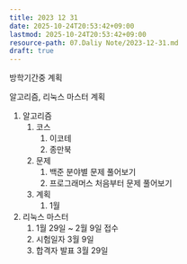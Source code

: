 ```yaml
---
title: 2023 12 31
date: 2025-10-24T20:53:42+09:00
lastmod: 2025-10-24T20:53:42+09:00
resource-path: 07.Daliy Note/2023-12-31.md
draft: true
---
```

방학기간중 계획

알고리즘, 리눅스 마스터 계획

1. 알고리즘
	1. 코스
		1. 이코테
		2. 종만북
	2. 문제
		1. 백준 분야별 문제 풀어보기
		2. 프로그래머스 처음부터 문제 풀어보기
	3. 계획
		1. 1월 
2. 리눅스 마스터
	1. 1월 29일 ~ 2월 9일 접수
	2. 시험일자 3월 9일
	3. 합격자 발표 3월 29일